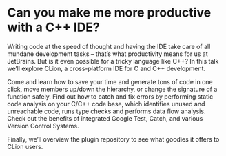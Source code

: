 # Can you make me more productive with a C++ IDE?

Writing code at the speed of thought and having the IDE take care of all mundane development tasks – that’s what productivity means for us at JetBrains. But is it even possible for a tricky language like C++? In this talk we’ll explore CLion, a cross-platform IDE for C and C++ development.

Come and learn how to save your time and generate tons of code in one click, move members up/down the hierarchy, or change the signature of a function safely. Find out how to catch and fix errors by performing static code analysis on your C/C++ code base, which identifies unused and unreachable code, runs type checks and performs data flow analysis. Check out the benefits of integrated Google Test, Catch, and various Version Control Systems.

Finally, we’ll overview the plugin repository to see what goodies it offers to CLion users.


